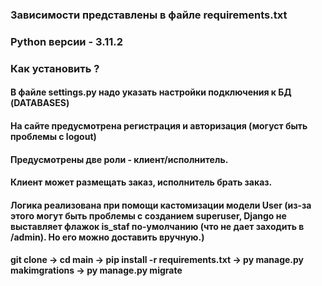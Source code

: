 ### Зависимости представлены в файле requirements.txt
### Python версии - 3.11.2
### Как установить ? 
#### В файле settings.py надо указать настройки подключения к БД (DATABASES)
#### На сайте предусмотрена регистрация и авторизация (могуст быть проблемы с logout)
#### Предусмотрены две роли - клиент/исполнитель.
#### Клиент может размещать заказ, исполнитель брать заказ.
#### Логика реализована при помощи кастомизации модели User (из-за этого могут быть проблемы с созданием superuser, Django не выставляет флажок is_staf по-умолчанию (что не дает заходить в /admin). Но его можно доставить вручную.)
#### git clone -> cd main -> pip install -r requirements.txt  -> py manage.py makimgrations -> py manage.py migrate
